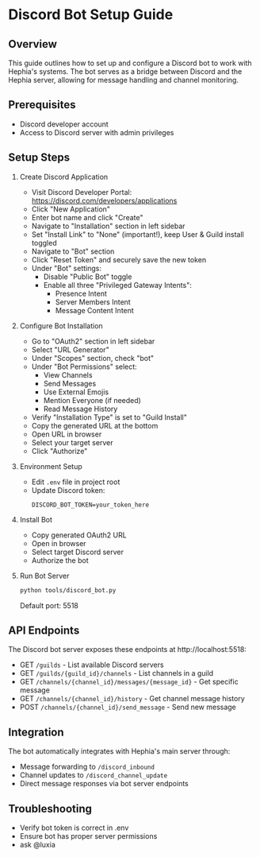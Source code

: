 # Discord Bot Setup Guide

## Overview
This guide outlines how to set up and configure a Discord bot to work with Hephia's systems. The bot serves as a bridge between Discord and the Hephia server, allowing for message handling and channel monitoring.

## Prerequisites
- Discord developer account
- Access to Discord server with admin privileges

## Setup Steps

1. Create Discord Application
    - Visit Discord Developer Portal: https://discord.com/developers/applications
    - Click "New Application"
    - Enter bot name and click "Create"
    - Navigate to "Installation" section in left sidebar
    - Set "Install Link" to "None" (important!), keep User & Guild install toggled
    - Navigate to "Bot" section
    - Click "Reset Token" and securely save the new token
    - Under "Bot" settings:
        - Disable "Public Bot" toggle
        - Enable all three "Privileged Gateway Intents":
            - Presence Intent
            - Server Members Intent
            - Message Content Intent

2. Configure Bot Installation
    - Go to "OAuth2" section in left sidebar
    - Select "URL Generator"
    - Under "Scopes" section, check "bot"
    - Under "Bot Permissions" select:
        - View Channels
        - Send Messages
        - Use External Emojis
        - Mention Everyone (if needed)
        - Read Message History
    - Verify "Installation Type" is set to "Guild Install"
    - Copy the generated URL at the bottom
    - Open URL in browser
    - Select your target server
    - Click "Authorize"

3. Environment Setup
    - Edit `.env` file in project root
    - Update Discord token:
      ```
      DISCORD_BOT_TOKEN=your_token_here
      ```

4. Install Bot
    - Copy generated OAuth2 URL
    - Open in browser
    - Select target Discord server
    - Authorize the bot

5. Run Bot Server
    ```bash
    python tools/discord_bot.py
    ```
    Default port: 5518

## API Endpoints
The Discord bot server exposes these endpoints at http://localhost:5518:

- GET `/guilds` - List available Discord servers
- GET `/guilds/{guild_id}/channels` - List channels in a guild
- GET `/channels/{channel_id}/messages/{message_id}` - Get specific message
- GET `/channels/{channel_id}/history` - Get channel message history
- POST `/channels/{channel_id}/send_message` - Send new message

## Integration
The bot automatically integrates with Hephia's main server through:
- Message forwarding to `/discord_inbound`
- Channel updates to `/discord_channel_update`
- Direct message responses via bot server endpoints

## Troubleshooting
- Verify bot token is correct in .env
- Ensure bot has proper server permissions
- ask @luxia
